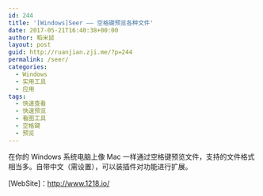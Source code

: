 ```yaml
---
id: 244
title: '[Windows]Seer —— 空格键预览各种文件'
date: 2017-05-21T16:40:38+00:00
author: 稻米鼠
layout: post
guid: http://ruanjian.zji.me/?p=244
permalink: /seer/
categories:
  - Windows
  - 实用工具
  - 应用
tags:
  - 快速查看
  - 快速预览
  - 看图工具
  - 空格键
  - 预览
---
```

在你的 Windows 系统电脑上像 Mac 一样通过空格键预览文件，支持的文件格式相当多。自带中文（需设置），可以装插件对功能进行扩展。

[WebSite]：<http://www.1218.io/>